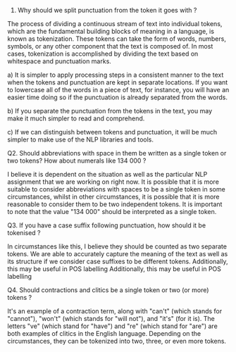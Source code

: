 1. Why should we split punctuation from the token it goes with ?

The process of dividing a continuous stream of text into individual tokens, which are the fundamental building blocks of meaning in a language, is known as tokenization. These tokens can take the form of words, numbers, symbols, or any other component that the text is composed of. In most cases, tokenization is accomplished by dividing the text based on whitespace and punctuation marks.

a) It is simpler to apply processing steps in a consistent manner to the text when the tokens and punctuation are kept in separate locations. If you want to lowercase all of the words in a piece of text, for instance, you will have an easier time doing so if the punctuation is already separated from the words.

b) If you separate the punctuation from the tokens in the text, you may make it much simpler to read and comprehend.

c) If we can distinguish between tokens and punctuation, it will be much simpler to make use of the NLP libraries and tools.

Q2. Should abbreviations with space in them be written as a single token or two tokens? How about numerals like 134 000 ?

I believe it is dependent on the situation as well as the particular NLP assignment that we are working on right now. It is possible that it is more suitable to consider abbreviations with spaces to be a single token in some circumstances, whilst in other circumstances, it is possible that it is more reasonable to consider them to be two independent tokens. It is important to note that the value "134 000" should be interpreted as a single token.

Q3. If you have a case suffix following punctuation, how should it be tokenised ?

In circumstances like this, I believe they should be counted as two separate tokens. We are able to accurately capture the meaning of the text as well as its structure if we consider case suffixes to be different tokens. Additionally, this may be useful in POS labelling
Additionally, this may be useful in POS labelling

Q4. Should contractions and clitics be a single token or two (or more) tokens ?

It's an example of a contraction term, along with "can't" (which stands for "cannot"), "won't" (which stands for "will not"), and "it's" (for it is). The letters "ve" (which stand for "have") and "re" (which stand for "are") are both examples of clitics in the English language. Depending on the circumstances, they can be tokenized into two, three, or even more tokens.
